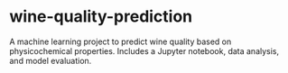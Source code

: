 # wine-quality-prediction
A  machine learning project to predict wine quality based on physicochemical properties. Includes a Jupyter notebook, data analysis, and model evaluation.
